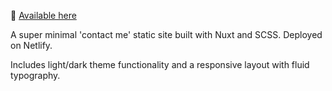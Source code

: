 👋 [Available here](https://roblettsdev.netlify.app/)

A super minimal 'contact me' static site built with Nuxt and SCSS. Deployed on Netlify.

Includes light/dark theme functionality and a responsive layout with fluid typography.